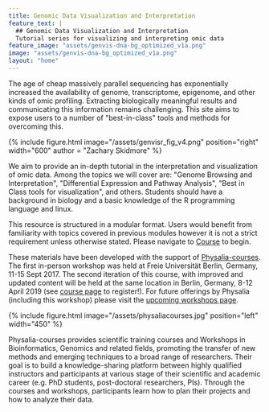 ```yaml
---
title: Genomic Data Visualization and Interpretation
feature_text: |
  ## Genomic Data Visualization and Interpretation
  Tutorial series for visualizing and interpreting omic data
feature_image: "assets/genvis-dna-bg_optimized_v1a.png"
image: "assets/genvis-dna-bg_optimized_v1a.png"
layout: "home"
---
```


The age of cheap massively parallel sequencing has exponentially increased the availability of genome, transcriptome, epigenome, and other kinds of omic profiling. Extracting biologically meaningful results and communicating this information remains challenging. This site aims to expose users to a number of "best-in-class" tools and methods for overcoming this.

{% include figure.html image="/assets/genvisr_fig_v4.png" position="right" width="600" author = "Zachary Skidmore" %}

We aim to provide an in-depth tutorial in the interpretation and visualization of omic data. Among the topics we will cover are: "Genome Browsing and Interpretation", "Differential Expression and Pathway Analysis", "Best in Class tools for visualization", and others. Students should have a background in biology and a basic knowledge of the R programming language and linux.

This resource is structured in a modular format. Users would benefit from familiarity with topics covered in previous modules however it is not a strict requirement unless otherwise stated. Please navigate to [Course](http://genviz.org/course/) to begin.

These materials have been developed with the support of [Physalia-courses](https://www.physalia-courses.org/). The first in-person workshop was held at Freie Universität Berlin, Germany, 11-15 Sept 2017. The second iteration of this course, with improved and updated content will be held at the same location in Berlin, Germany, 8-12 April 2019 (see [course page](https://www.physalia-courses.org/courses-workshops/course14/) to register!). For future offerings by Physalia (including this workshop) please visit the [upcoming workshops page](https://www.physalia-courses.org/courses-workshops/).

{% include figure.html image="/assets/physaliacourses.jpg" position="left" width="450" %}

Physalia-courses provides scientific training courses and Workshops in Bioinformatics, Genomics and related fields, promoting the transfer of new methods and emerging techniques to a broad range of researchers. Their goal is to build a knowledge-sharing platform between highly qualified instructors and participants at various stage of their scientific and academic career (e.g. PhD students, post-doctoral researchers, PIs). Through the courses and workshops, participants learn how to plan their projects and how to analyze their data.
